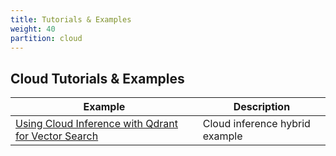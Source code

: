 ```yaml
---
title: Tutorials & Examples
weight: 40
partition: cloud
---
```

## Cloud Tutorials & Examples

| Example                         | Description                                                                                 |
| ----------------------------------- | ------------------------------------------------------------------------------------------- |
| [Using Cloud Inference with Qdrant for Vector Search](/documentation/tutorials-and-examples/cloud-inference-hybrid-search/)                 | Cloud inference hybrid example     |


